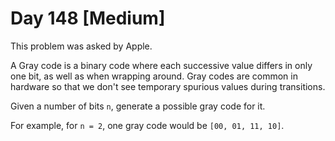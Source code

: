 # Day 148 \[Medium\]

This problem was asked by Apple.

A Gray code is a binary code where each successive value differs in only one bit, as well as when wrapping around.
Gray codes are common in hardware so that we don't see temporary spurious values during transitions.

Given a number of bits `n`, generate a possible gray code for it.

For example, for `n = 2`, one gray code would be `[00, 01, 11, 10]`.